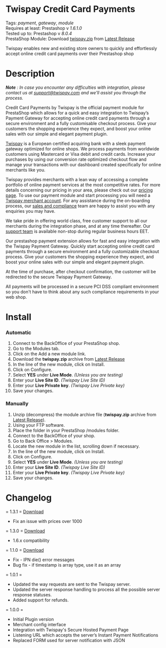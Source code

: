 # Twispay Credit Card Payments  

Tags: _payment_, _gateway_, _module_  
Requires at least: Prestashop v *1.6.1.0*  
Tested up to: Prestashop v *8.0.4*  
PrestaShop Module: Download [twispay.zip](https://github.com/Twispay/PrestaShop/releases/latest/download/twispay.zip) from [Latest Release](https://github.com/Twispay/PrestaShop/releases/latest)



Twispay enables new and existing store owners to quickly and effortlessly accept online credit card payments over their Prestashop shop


Description
===========
***Note** :  In case you encounter any difficulties with integration, please contact us at support@twispay.com and we'll assist you through the process.*

Credit Card Payments by Twispay is the official payment module for PrestaShop which allows for a quick and easy integration to Twispay’s Payment Gateway for accepting online credit card payments through a secure environment and a fully customisable checkout process. Give your customers the shopping experience they expect, and boost your online sales with our simple and elegant payment plugin.

[Twispay](https://www.twispay.com) is a European certified acquiring bank with a sleek payment gateway optimized for online shops. We process payments from worldwide customers using Mastercard or Visa debit and credit cards. Increase your purchases by using our conversion rate optimized checkout flow and manage your transactions with our dashboard created specifically for online merchants like you.

Twispay provides merchants with a lean way of accessing a complete portfolio of online payment services at the most competitive rates. For more details concerning our pricing in your area, please check out our [pricing page](https://twispay.com/en/pricing). To use our payment module and start processing you will need a [Twispay merchant account](https://merchant-stage.twispay.com/auth/signup). For any assistance during the on-boarding process, our [sales and compliance](https://www.twispay.com/contact) team are happy to assist you with any enquiries you may have.

We take pride in offering world class, free customer support to all our merchants during the integration phase, and at any time thereafter. Our [support team](https://www.twispay.com/contact) is available non-stop during regular business hours EET.

Our prestashop payment extension allows for fast and easy integration with the Twispay Payment Gateway. Quickly start accepting online credit card payments through a secure environment and a fully customizable checkout process. Give your customers the shopping experience they expect, and boost your online sales with our simple and elegant payment plugin.

At the time of purchase, after checkout confirmation, the customer will be redirected to the secure Twispay Payment Gateway.

All payments will be processed in a secure PCI DSS compliant environment so you don't have to think about any such compliance requirements in your web shop.

Install
=======

### Automatic
1. Connect to the BackOffice of your PrestaShop shop.
2. Go to the Modules tab.
3. Click on the Add a new module link.
4. Download the **twispay.zip** archive from  [Latest Release](https://github.com/Twispay/PrestaShop/releases/latest)
5. In the line of the new module, click on Install.
6. Click on Configure.
7. Select **YES** under **Live Mode**. _(Unless you are testing)_
8. Enter your **Live Site ID**. _(Twispay Live Site ID)_
9. Enter your **Live Private key**. _(Twispay Live Private key)_
10. Save your changes.

### Manually
1. Unzip (decompress) the module archive file (**twispay.zip** archive from [Latest Release](https://github.com/Twispay/PrestaShop/releases/latest)).
2. Using your FTP software.
3. Place the folder in your PrestaShop /modules folder.
4. Connect to the BackOffice of your shop.
5. Go to Back Office > Modules.
6. Locate the new module in the list, scrolling down if necessary.
5. In the line of the new module, click on Install.
7. Click on Configure.
8. Select **YES** under **Live Mode**. _(Unless you are testing)_
9. Enter your **Live Site ID**. _(Twispay Live Site ID)_
10. Enter your **Live Private key**. _(Twispay Live Private key)_
11. Save your changes.

Changelog
=========
= 1.3.1 = [Download](https://github.com/Twispay/PrestaShop/releases/download/v1.3.1/twispay.zip)
* Fix an issue with prices over 1000

= 1.3.0 = [Download](https://github.com/Twispay/PrestaShop/releases/download/v1.3.0/twispay.zip)
* 1.6.x compatibility 

= 1.1.0 = [Download](https://github.com/Twispay/PrestaShop/releases/download/v1.1.0/twispay.zip)
* Fix - IPN die() error messages
* Bug fix - if timestamp is array type, use it as an array

= 1.0.1 =
* Updated the way requests are sent to the Twispay server.
* Updated the server response handling to process all the possible server response statuses.
* Added support for refunds.

= 1.0.0 =
* Initial Plugin version
* Merchant config interface
* Integration with Twispay's Secure Hosted Payment Page
* Listening URL which accepts the server’s Instant Payment Notifications
* Replaced FORM used for server notification with JSON
